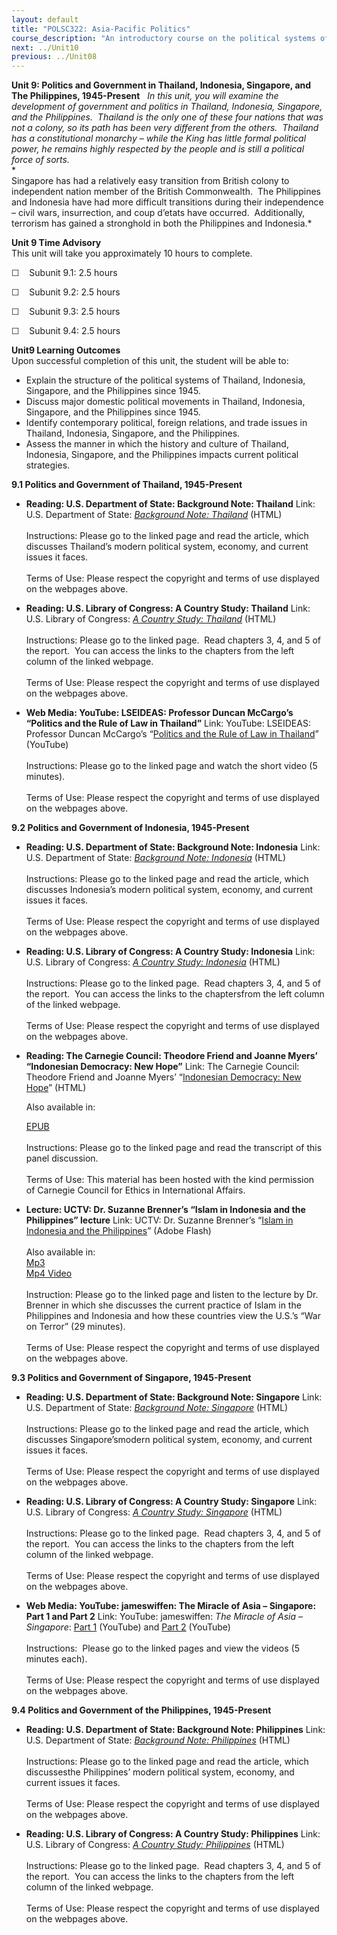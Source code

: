 ```yaml
---
layout: default
title: "POLSC322: Asia-Pacific Politics"
course_description: "An introductory course on the political systems of Northeast and Southeast Asia. Discusses pre- and post-colonial systems of government, Western imperialism, national liberation movements, and proxy wars, while exploring contemporary political issues."
next: ../Unit10
previous: ../Unit08
---
```

**Unit 9: Politics and Government in Thailand, Indonesia, Singapore, and
The Philippines, 1945-Present** <span id="9"></span> 
*In this unit, you will examine the development of government and
politics in Thailand, Indonesia, Singapore, and the Philippines. 
Thailand is the only one of these four nations that was not a colony, so
its path has been very different from the others.  Thailand has a
constitutional monarchy – while the King has little formal political
power, he remains highly respected by the people and is still a
political force of sorts.*  
 *             
 Singapore has had a relatively easy transition from British colony to
independent nation member of the British Commonwealth.  The Philippines
and Indonesia have had more difficult transitions during their
independence – civil wars, insurrection, and coup d’etats have
occurred.  Additionally, terrorism has gained a stronghold in both the
Philippines and Indonesia.*

**Unit 9 Time Advisory**  
This unit will take you approximately 10 hours to complete.

☐    Subunit 9.1: 2.5 hours

☐    Subunit 9.2: 2.5 hours

☐    Subunit 9.3: 2.5 hours

☐    Subunit 9.4: 2.5 hours

**Unit9 Learning Outcomes**  
Upon successful completion of this unit, the student will be able to:

-   Explain the structure of the political systems of Thailand,
    Indonesia, Singapore, and the Philippines since 1945.
-   Discuss major domestic political movements in Thailand, Indonesia,
    Singapore, and the Philippines since 1945.
-   Identify contemporary political, foreign relations, and trade issues
    in Thailand, Indonesia, Singapore, and the Philippines.
-   Assess the manner in which the history and culture of Thailand,
    Indonesia, Singapore, and the Philippines impacts current political
    strategies.

**9.1 Politics and Government of Thailand, 1945-Present** <span
id="9.1"></span> 
-   **Reading: U.S. Department of State: Background Note: Thailand**
    Link: U.S. Department of State: *[Background Note:
    Thailand](http://www.state.gov/r/pa/ei/bgn/2814.htm)* (HTML)  
        
     Instructions: Please go to the linked page and read the article,
    which discusses Thailand’s modern political system, economy, and
    current issues it faces.  
        
     Terms of Use: Please respect the copyright and terms of use
    displayed on the webpages above.

-   **Reading: U.S. Library of Congress: A Country Study: Thailand**
    Link: U.S. Library of Congress: *[A Country Study:
    Thailand](http://lcweb2.loc.gov/frd/cs/thtoc.html)* (HTML)  
        
     Instructions: Please go to the linked page.  Read chapters 3, 4,
    and 5 of the report.  You can access the links to the chapters from
    the left column of the linked webpage.  
        
     Terms of Use: Please respect the copyright and terms of use
    displayed on the webpages above.

-   **Web Media: YouTube: LSEIDEAS: Professor Duncan McCargo’s “Politics
    and the Rule of Law in Thailand”**
    Link: YouTube: LSEIDEAS: Professor Duncan McCargo’s “[Politics and
    the Rule of Law in
    Thailand](http://www.youtube.com/watch?v=8-u0z9Qp-3I)” (YouTube)  
        
     Instructions: Please go to the linked page and watch the short
    video (5 minutes).  
        
     Terms of Use: Please respect the copyright and terms of use
    displayed on the webpages above.

**9.2 Politics and Government of Indonesia, 1945-Present** <span
id="9.2"></span> 
-   **Reading: U.S. Department of State: Background Note: Indonesia**
    Link: U.S. Department of State: *[Background Note:
    Indonesia](http://www.state.gov/r/pa/ei/bgn/2748.htm)* (HTML)  
        
     Instructions: Please go to the linked page and read the article,
    which discusses Indonesia’s modern political system, economy, and
    current issues it faces.  
        
     Terms of Use: Please respect the copyright and terms of use
    displayed on the webpages above.

-   **Reading: U.S. Library of Congress: A Country Study: Indonesia**
    Link: U.S. Library of Congress: *[A Country Study:
    Indonesia](http://lcweb2.loc.gov/frd/cs/idtoc.html)* (HTML)  
        
     Instructions: Please go to the linked page.  Read chapters 3, 4,
    and 5 of the report.  You can access the links to the chaptersfrom
    the left column of the linked webpage.  
        
     Terms of Use: Please respect the copyright and terms of use
    displayed on the webpages above.

-   **Reading: The Carnegie Council: Theodore Friend and Joanne Myers’
    “Indonesian Democracy: New Hope”**
    Link: The Carnegie Council: Theodore Friend and Joanne Myers’
    “[Indonesian Democracy: New
    Hope](http://www.saylor.org/site/wp-content/uploads/2011/08/Polsc322-9.2-Reading-TheoFriend.pdf)”
    (HTML)  
      
     Also available in:  

    [EPUB](http://www.saylor.org/site/wp-content/uploads/2011/08/Polsc322-9.2-Reading-EPUB-theoFriend.epub)  
        
     Instructions: Please go to the linked page and read the transcript
    of this panel discussion.   
        
     Terms of Use: This material has been hosted with the kind
    permission of Carnegie Council for Ethics in International Affairs.

-   **Lecture: UCTV: Dr. Suzanne Brenner’s “Islam in Indonesia and the
    Philippines” lecture**
    Link: UCTV: Dr. Suzanne Brenner’s “[Islam in Indonesia and the
    Philippines](http://www.uctv.tv/search-details.aspx?showID=7540)”
    (Adobe Flash)  
        
     Also available in:  
     [Mp3](http://podcast.uctv.tv/mp3/7540.mp3)  
     [Mp4 Video](http://podcast.uctv.tv/vod/7540.mp4)  
        
     Instruction: Please go to the linked page and listen to the lecture
    by Dr. Brenner in which she discusses the current practice of Islam
    in the Philippines and Indonesia and how these countries view the
    U.S.’s “War on Terror” (29 minutes).  
        
     Terms of Use: Please respect the copyright and terms of use
    displayed on the webpages above.

**9.3 Politics and Government of Singapore, 1945-Present** <span
id="9.3"></span> 
-   **Reading: U.S. Department of State: Background Note: Singapore**
    Link: U.S. Department of State: *[Background Note:
    Singapore](http://www.state.gov/r/pa/ei/bgn/2798.htm)* (HTML)  
        
     Instructions: Please go to the linked page and read the article,
    which discusses Singapore’smodern political system, economy, and
    current issues it faces.  
        
     Terms of Use: Please respect the copyright and terms of use
    displayed on the webpages above.

-   **Reading: U.S. Library of Congress: A Country Study: Singapore**
    Link: U.S. Library of Congress: *[A Country Study:
    Singapore](http://lcweb2.loc.gov/frd/cs/sgtoc.html)* (HTML)  
        
     Instructions: Please go to the linked page.  Read chapters 3, 4,
    and 5 of the report.  You can access the links to the chapters from
    the left column of the linked webpage.  
        
     Terms of Use: Please respect the copyright and terms of use
    displayed on the webpages above.

-   **Web Media: YouTube: jameswiffen: The Miracle of Asia – Singapore:
    Part 1 and Part 2**
    Link: YouTube: jameswiffen: *The Miracle of Asia – Singapore*: [Part
    1](http://www.youtube.com/watch?v=xRvbrzIyV9E) (YouTube) and [Part
    2](http://www.youtube.com/watch?v=kfxNTUuUftA) (YouTube)  
        
     Instructions:  Please go to the linked pages and view the videos (5
    minutes each).  
        
     Terms of Use: Please respect the copyright and terms of use
    displayed on the webpages above.

**9.4 Politics and Government of the Philippines, 1945-Present** <span
id="9.4"></span> 
-   **Reading: U.S. Department of State: Background Note: Philippines**
    Link: U.S. Department of State: *[Background Note:
    Philippines](http://www.state.gov/r/pa/ei/bgn/2794.htm)* (HTML)  
        
     Instructions: Please go to the linked page and read the article,
    which discussesthe Philippines’ modern political system, economy,
    and current issues it faces.  
        
     Terms of Use: Please respect the copyright and terms of use
    displayed on the webpages above.

-   **Reading: U.S. Library of Congress: A Country Study: Philippines**
    Link: U.S. Library of Congress: *[A Country Study:
    Philippines](http://lcweb2.loc.gov/frd/cs/phtoc.html)* (HTML)  
        
     Instructions: Please go to the linked page.  Read chapters 3, 4,
    and 5 of the report.  You can access the links to the chapters from
    the left column of the linked webpage.  
        
     Terms of Use: Please respect the copyright and terms of use
    displayed on the webpages above.


